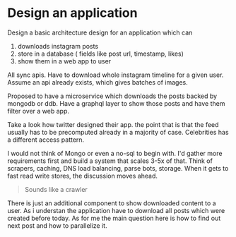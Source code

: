 # Design an application

Design a basic architecture design for an application which can

1. downloads instagram posts
2. store in a database ( fields like post url, timestamp, likes)
3. show them in a web app to user

All sync apis. Have to download whole instagram timeline for a given user. Assume an api already exists, which gives batches of images.

Proposed to have a microservice which downloads the posts backed by mongodb or ddb. Have a graphql layer to show those posts and have them filter over a web app.

Take a look how twitter designed their app. the point that is that the feed usually has to be precomputed already in a majority of case. Celebrities has a different access pattern.

I would not think of Mongo or even a no-sql to begin with. I'd gather more requirements first and build a system that scales 3-5x of that. Think of scrapers, caching, DNS load balancing, parse bots, storage. When it gets to fast read write stores, the discussion moves ahead.

> Sounds like a crawler

There is just an additional component to show downloaded content to a user. As i understan the application have to download all  posts which were created before today. As for me the main question here is how to find out next post and how to parallelize it.